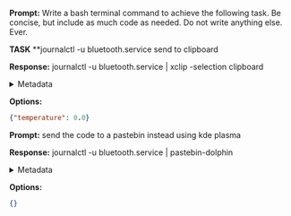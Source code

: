 **Prompt:**
Write a bash terminal command to achieve the following task.
Be concise, but include as much code as needed. Do not write anything else. Ever.

**TASK**
**journalctl -u bluetooth.service send to clipboard


**Response:**
journalctl -u bluetooth.service | xclip -selection clipboard

<details><summary>Metadata</summary>

- Duration: 1181 ms
- Datetime: 2023-12-20T17:04:49.563247
- Model: gpt-3.5-turbo-0613

</details>

**Options:**
```json
{"temperature": 0.0}
```

**Prompt:**
send the code to a pastebin instead using kde plasma

**Response:**
journalctl -u bluetooth.service | pastebin-dolphin

<details><summary>Metadata</summary>

- Duration: 1162 ms
- Datetime: 2023-12-20T17:16:42.907579
- Model: gpt-3.5-turbo-0613

</details>

**Options:**
```json
{}
```

